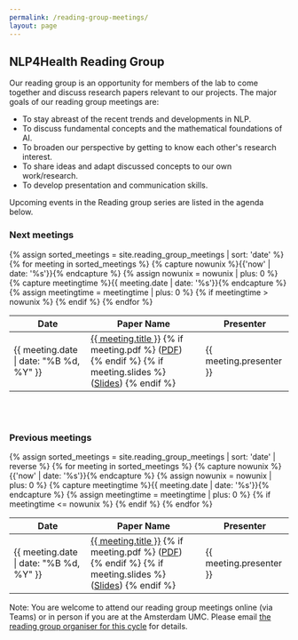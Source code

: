 ```yaml
---
permalink: /reading-group-meetings/
layout: page
---
```

## NLP4Health Reading Group
Our reading group is an opportunity for members of the lab to come together and discuss research papers relevant to our projects.
The major goals of our reading group meetings are:
* To stay abreast of the recent trends and developments in NLP.
* To discuss fundamental concepts and the mathematical foundations of AI.
* To broaden our perspective by getting to know each other's research interest.
* To share ideas and adapt discussed concepts to our own work/research.
* To develop presentation and communication skills.

Upcoming events in the Reading group series are listed in the agenda below.
  
<h3>Next meetings</h3>

<table class="reading-group-agenda">
  <thead>
    <tr>
      <th>Date</th>
      <th>Paper Name</th>
      <th>Presenter</th>
    </tr>
  </thead>
  <tbody>
    {% assign sorted_meetings = site.reading_group_meetings | sort: 'date' %}
    {% for meeting in sorted_meetings %}
      {% capture nowunix %}{{'now' | date: '%s'}}{% endcapture %}
      {% assign nowunix = nowunix | plus: 0 %}
      {% capture meetingtime %}{{ meeting.date | date: '%s'}}{% endcapture %}
      {% assign meetingtime = meetingtime | plus: 0 %}
      {% if meetingtime > nowunix %}
      <tr>
        <td>{{ meeting.date | date: "%B %d, %Y" }}</td>
        <td>
          <a href="{{ meeting.link }}">{{ meeting.title }}</a>
          {% if meeting.pdf %}
            (<a href="{{ meeting.pdf }}">PDF</a>)
          {% endif %}
          {% if meeting.slides %}
            (<a href="{{ meeting.slides }}">Slides</a>)
          {% endif %}
        </td>
        <td>{{ meeting.presenter }}</td>
      </tr>
      {% endif %}
    {% endfor %}
  </tbody>
</table>

<br/>
<br/>

<h3>Previous meetings</h3>

<table class="reading-group-agenda">
  <thead>
    <tr>
      <th>Date</th>
      <th>Paper Name</th>
      <th>Presenter</th>
    </tr>
  </thead>
  <tbody>
    {% assign sorted_meetings = site.reading_group_meetings | sort: 'date' | reverse %}
    {% for meeting in sorted_meetings %}
      {% capture nowunix %}{{'now' | date: '%s'}}{% endcapture %}
      {% assign nowunix = nowunix | plus: 0 %}
      {% capture meetingtime %}{{ meeting.date | date: '%s'}}{% endcapture %}
      {% assign meetingtime = meetingtime | plus: 0 %}
      {% if meetingtime <= nowunix %}
      <tr>
        <td>{{ meeting.date | date: "%B %d, %Y" }}</td>
        <td>
          <a href="{{ meeting.link }}">{{ meeting.title }}</a>
          {% if meeting.pdf %}
            (<a href="{{ meeting.pdf }}">PDF</a>)
          {% endif %}
          {% if meeting.slides %}
            (<a href="{{ meeting.slides }}">Slides</a>)
          {% endif %}
        </td>
        <td>{{ meeting.presenter }}</td>
      </tr>
      {% endif %}
    {% endfor %}
  </tbody>
</table>

<p>
  Note: You are welcome to attend our reading group meetings online (via Teams) or in person if you are at the Amsterdam UMC. Please email
  <a href="mailto:a.testoni@amsterdamumc.nl">the reading group organiser for this cycle</a> for details.
</p>
 
